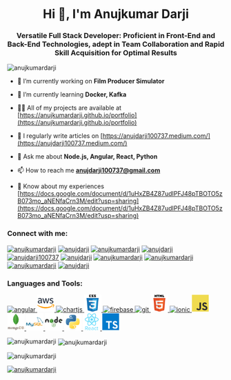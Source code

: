 <h1 align="center">Hi 👋, I'm Anujkumar Darji</h1>
<h3 align="center">Versatile Full Stack Developer: Proficient in Front-End and Back-End Technologies, adept in Team Collaboration and Rapid Skill Acquisition for Optimal Results</h3> 

<p align="left"> <img src="https://komarev.com/ghpvc/?username=anujkumardarji&label=Profile%20views&color=0e75b6&style=flat" alt="anujkumardarji" /> </p>



- 🔭 I’m currently working on **Film Producer Simulator**

- 🌱 I’m currently learning **Docker, Kafka**

- 👨‍💻 All of my projects are available at [https://anujkumardarji.github.io/portfolio](https://anujkumardarji.github.io/portfolio)

- 📝 I regularly write articles on [https://anujdarji100737.medium.com/](https://anujdarji100737.medium.com/)

- 💬 Ask me about **Node.js, Angular, React, Python**

- 📫 How to reach me **anujdarji100737@gmail.com**

- 📄 Know about my experiences [https://docs.google.com/document/d/1uHxZB4Z87udIPFJ48pTBOTO5zB073mo_aNENfaCrn3M/edit?usp=sharing](https://docs.google.com/document/d/1uHxZB4Z87udIPFJ48pTBOTO5zB073mo_aNENfaCrn3M/edit?usp=sharing)

<h3 align="left">Connect with me:</h3>
<p align="left">
<a href="https://dev.to/anujkumardarji" target="blank"><img align="center" src="https://raw.githubusercontent.com/rahuldkjain/github-profile-readme-generator/master/src/images/icons/Social/devto.svg" alt="anujkumardarji" height="30" width="40" /></a>
<a href="https://twitter.com/anujdarji" target="blank"><img align="center" src="https://raw.githubusercontent.com/rahuldkjain/github-profile-readme-generator/master/src/images/icons/Social/twitter.svg" alt="anujdarji" height="30" width="40" /></a>
<a href="https://linkedin.com/in/anujkumardarji" target="blank"><img align="center" src="https://raw.githubusercontent.com/rahuldkjain/github-profile-readme-generator/master/src/images/icons/Social/linked-in-alt.svg" alt="anujkumardarji" height="30" width="40" /></a>
<a href="https://stackoverflow.com/users/anujdarji" target="blank"><img align="center" src="https://raw.githubusercontent.com/rahuldkjain/github-profile-readme-generator/master/src/images/icons/Social/stack-overflow.svg" alt="anujdarji" height="30" width="40" /></a>
<a href="https://medium.com/anujdarji100737" target="blank"><img align="center" src="https://raw.githubusercontent.com/rahuldkjain/github-profile-readme-generator/master/src/images/icons/Social/medium.svg" alt="anujdarji100737" height="30" width="40" /></a>
<a href="https://www.youtube.com/c/anujdarji" target="blank"><img align="center" src="https://raw.githubusercontent.com/rahuldkjain/github-profile-readme-generator/master/src/images/icons/Social/youtube.svg" alt="anujdarji" height="30" width="40" /></a>
<a href="https://www.codechef.com/users/anujkumardarji" target="blank"><img align="center" src="https://cdn.jsdelivr.net/npm/simple-icons@3.1.0/icons/codechef.svg" alt="anujkumardarji" height="30" width="40" /></a>
<a href="https://codeforces.com/profile/anujkumardarji" target="blank"><img align="center" src="https://raw.githubusercontent.com/rahuldkjain/github-profile-readme-generator/master/src/images/icons/Social/codeforces.svg" alt="anujkumardarji" height="30" width="40" /></a>
<a href="https://www.leetcode.com/anujkumardarji" target="blank"><img align="center" src="https://raw.githubusercontent.com/rahuldkjain/github-profile-readme-generator/master/src/images/icons/Social/leet-code.svg" alt="anujkumardarji" height="30" width="40" /></a>
<a href="https://auth.geeksforgeeks.org/user/anujdarji" target="blank"><img align="center" src="https://raw.githubusercontent.com/rahuldkjain/github-profile-readme-generator/master/src/images/icons/Social/geeks-for-geeks.svg" alt="anujdarji" height="30" width="40" /></a>
</p>

<h3 align="left">Languages and Tools:</h3>
<p align="left"> <a href="https://angular.io" target="_blank" rel="noreferrer"> <img src="https://angular.io/assets/images/logos/angular/angular.svg" alt="angular" width="40" height="40"/> </a> <a href="https://aws.amazon.com" target="_blank" rel="noreferrer"> <img src="https://raw.githubusercontent.com/devicons/devicon/master/icons/amazonwebservices/amazonwebservices-original-wordmark.svg" alt="aws" width="40" height="40"/> </a> <a href="https://www.chartjs.org" target="_blank" rel="noreferrer"> <img src="https://www.chartjs.org/media/logo-title.svg" alt="chartjs" width="40" height="40"/> </a> <a href="https://www.w3schools.com/css/" target="_blank" rel="noreferrer"> <img src="https://raw.githubusercontent.com/devicons/devicon/master/icons/css3/css3-original-wordmark.svg" alt="css3" width="40" height="40"/> </a> <a href="https://firebase.google.com/" target="_blank" rel="noreferrer"> <img src="https://www.vectorlogo.zone/logos/firebase/firebase-icon.svg" alt="firebase" width="40" height="40"/> </a> <a href="https://git-scm.com/" target="_blank" rel="noreferrer"> <img src="https://www.vectorlogo.zone/logos/git-scm/git-scm-icon.svg" alt="git" width="40" height="40"/> </a> <a href="https://www.w3.org/html/" target="_blank" rel="noreferrer"> <img src="https://raw.githubusercontent.com/devicons/devicon/master/icons/html5/html5-original-wordmark.svg" alt="html5" width="40" height="40"/> </a> <a href="https://ionicframework.com" target="_blank" rel="noreferrer"> <img src="https://upload.wikimedia.org/wikipedia/commons/d/d1/Ionic_Logo.svg" alt="ionic" width="40" height="40"/> </a> <a href="https://developer.mozilla.org/en-US/docs/Web/JavaScript" target="_blank" rel="noreferrer"> <img src="https://raw.githubusercontent.com/devicons/devicon/master/icons/javascript/javascript-original.svg" alt="javascript" width="40" height="40"/> </a> <a href="https://www.mongodb.com/" target="_blank" rel="noreferrer"> <img src="https://raw.githubusercontent.com/devicons/devicon/master/icons/mongodb/mongodb-original-wordmark.svg" alt="mongodb" width="40" height="40"/> </a> <a href="https://www.mysql.com/" target="_blank" rel="noreferrer"> <img src="https://raw.githubusercontent.com/devicons/devicon/master/icons/mysql/mysql-original-wordmark.svg" alt="mysql" width="40" height="40"/> </a> <a href="https://nodejs.org" target="_blank" rel="noreferrer"> <img src="https://raw.githubusercontent.com/devicons/devicon/master/icons/nodejs/nodejs-original-wordmark.svg" alt="nodejs" width="40" height="40"/> </a> <a href="https://www.python.org" target="_blank" rel="noreferrer"> <img src="https://raw.githubusercontent.com/devicons/devicon/master/icons/python/python-original.svg" alt="python" width="40" height="40"/> </a> <a href="https://reactjs.org/" target="_blank" rel="noreferrer"> <img src="https://raw.githubusercontent.com/devicons/devicon/master/icons/react/react-original-wordmark.svg" alt="react" width="40" height="40"/> </a> <a href="https://www.typescriptlang.org/" target="_blank" rel="noreferrer"> <img src="https://raw.githubusercontent.com/devicons/devicon/master/icons/typescript/typescript-original.svg" alt="typescript" width="40" height="40"/> </a> </p>

<p><img align="left" src="https://github-readme-stats.vercel.app/api/top-langs?username=anujkumardarji&show_icons=true&locale=en&layout=compact" alt="anujkumardarji" /></p>

<p>&nbsp;<img align="center" src="https://github-readme-stats.vercel.app/api?username=anujkumardarji&show_icons=true&locale=en" alt="anujkumardarji" /></p>

<p><img align="center" src="https://github-readme-streak-stats.herokuapp.com/?user=anujkumardarji&" alt="anujkumardarji" /></p>


<p align="left"> <a href="https://github.com/ryo-ma/github-profile-trophy"><img src="https://github-profile-trophy.vercel.app/?username=anujkumardarji" alt="anujkumardarji" /></a> </p>

